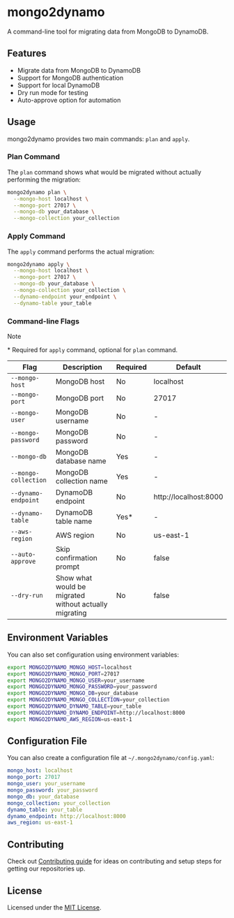 # mongo2dynamo

A command-line tool for migrating data from MongoDB to DynamoDB.

## Features

- Migrate data from MongoDB to DynamoDB
- Support for MongoDB authentication
- Support for local DynamoDB
- Dry run mode for testing
- Auto-approve option for automation

## Usage

mongo2dynamo provides two main commands: `plan` and `apply`.

### Plan Command

The `plan` command shows what would be migrated without actually performing the migration:

```bash
mongo2dynamo plan \
  --mongo-host localhost \
  --mongo-port 27017 \
  --mongo-db your_database \
  --mongo-collection your_collection
```

### Apply Command

The `apply` command performs the actual migration:

```bash
mongo2dynamo apply \
  --mongo-host localhost \
  --mongo-port 27017 \
  --mongo-db your_database \
  --mongo-collection your_collection \
  --dynamo-endpoint your_endpoint \
  --dynamo-table your_table
```

### Command-line Flags

> [!NOTE]
> \* Required for `apply` command, optional for `plan` command.

| Flag | Description | Required | Default |
|------|-------------|----------|---------|
| `--mongo-host` | MongoDB host | No | localhost |
| `--mongo-port` | MongoDB port | No | 27017 |
| `--mongo-user` | MongoDB username | No | - |
| `--mongo-password` | MongoDB password | No | - |
| `--mongo-db` | MongoDB database name | Yes | - |
| `--mongo-collection` | MongoDB collection name | Yes | - |
| `--dynamo-endpoint` | DynamoDB endpoint | No | http://localhost:8000 |
| `--dynamo-table` | DynamoDB table name | Yes* | - |
| `--aws-region` | AWS region | No | us-east-1 |
| `--auto-approve` | Skip confirmation prompt | No | false |
| `--dry-run` | Show what would be migrated without actually migrating | No | false |

## Environment Variables

You can also set configuration using environment variables:

```bash
export MONGO2DYNAMO_MONGO_HOST=localhost
export MONGO2DYNAMO_MONGO_PORT=27017
export MONGO2DYNAMO_MONGO_USER=your_username
export MONGO2DYNAMO_MONGO_PASSWORD=your_password
export MONGO2DYNAMO_MONGO_DB=your_database
export MONGO2DYNAMO_MONGO_COLLECTION=your_collection
export MONGO2DYNAMO_DYNAMO_TABLE=your_table
export MONGO2DYNAMO_DYNAMO_ENDPOINT=http://localhost:8000
export MONGO2DYNAMO_AWS_REGION=us-east-1
```

## Configuration File

You can also create a configuration file at `~/.mongo2dynamo/config.yaml`:

```yaml
mongo_host: localhost
mongo_port: 27017
mongo_user: your_username
mongo_password: your_password
mongo_db: your_database
mongo_collection: your_collection
dynamo_table: your_table
dynamo_endpoint: http://localhost:8000
aws_region: us-east-1
```

## Contributing

Check out [Contributing guide](.github/CONTRIBUTING.md) for ideas on contributing and setup steps for getting our repositories up.

## License

Licensed under the [MIT License](LICENSE).
